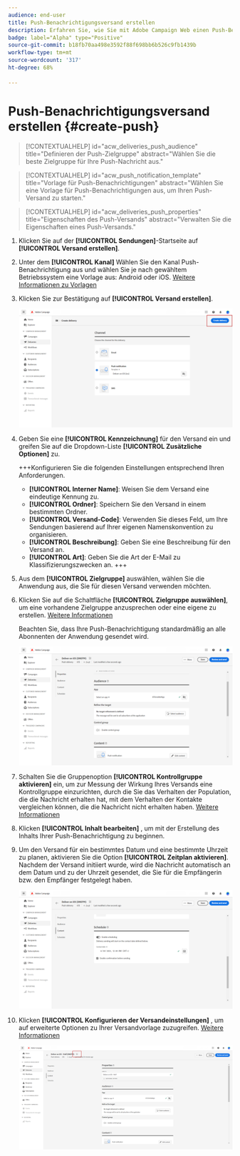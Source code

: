 ```yaml
---
audience: end-user
title: Push-Benachrichtigungsversand erstellen
description: Erfahren Sie, wie Sie mit Adobe Campaign Web einen Push-Benachrichtigungsversand erstellen
badge: label="Alpha" type="Positive"
source-git-commit: b18fb70aa498e3592f88f698bb6b526c9fb1439b
workflow-type: tm+mt
source-wordcount: '317'
ht-degree: 68%

---
```


# Push-Benachrichtigungsversand erstellen {#create-push}

>[!CONTEXTUALHELP]
>id="acw_deliveries_push_audience"
>title="Definieren der Push-Zielgruppe"
>abstract="Wählen Sie die beste Zielgruppe für Ihre Push-Nachricht aus."

>[!CONTEXTUALHELP]
>id="acw_push_notification_template"
>title="Vorlage für Push-Benachrichtigungen"
>abstract="Wählen Sie eine Vorlage für Push-Benachrichtigungen aus, um Ihren Push-Versand zu starten."

>[!CONTEXTUALHELP]
>id="acw_deliveries_push_properties"
>title="Eigenschaften des Push-Versands"
>abstract="Verwalten Sie die Eigenschaften eines Push-Versands."

1. Klicken Sie auf der **[!UICONTROL Sendungen]**-Startseite auf **[!UICONTROL Versand erstellen]**.

1. Unter dem **[!UICONTROL Kanal]** Wählen Sie den Kanal Push-Benachrichtigung aus und wählen Sie je nach gewähltem Betriebssystem eine Vorlage aus: Android oder iOS. [Weitere Informationen zu Vorlagen](../msg/delivery-template.md)

1. Klicken Sie zur Bestätigung auf **[!UICONTROL Versand erstellen]**.

   ![](assets/push_create_1.png)

1. Geben Sie eine **[!UICONTROL Kennzeichnung]** für den Versand ein und greifen Sie auf die Dropdown-Liste **[!UICONTROL Zusätzliche Optionen]** zu.

   +++Konfigurieren Sie die folgenden Einstellungen entsprechend Ihren Anforderungen.
   * **[!UICONTROL Interner Name]**: Weisen Sie dem Versand eine eindeutige Kennung zu.
   * **[!UICONTROL Ordner]**: Speichern Sie den Versand in einem bestimmten Ordner.
   * **[!UICONTROL Versand-Code]**: Verwenden Sie dieses Feld, um Ihre Sendungen basierend auf Ihrer eigenen Namenskonvention zu organisieren.
   * **[!UICONTROL Beschreibung]**: Geben Sie eine Beschreibung für den Versand an.
   * **[!UICONTROL Art]**: Geben Sie die Art der E-Mail zu Klassifizierungszwecken an.
+++

1. Aus dem **[!UICONTROL Zielgruppe]** auswählen, wählen Sie die Anwendung aus, die Sie für diesen Versand verwenden möchten.

1. Klicken Sie auf die Schaltfläche **[!UICONTROL Zielgruppe auswählen]**, um eine vorhandene Zielgruppe anzusprechen oder eine eigene zu erstellen. [Weitere Informationen](../audience/about-audiences.md)

   Beachten Sie, dass Ihre Push-Benachrichtigung standardmäßig an alle Abonnenten der Anwendung gesendet wird.

   ![](assets/push_create_2.png)

1. Schalten Sie die Gruppenoption **[!UICONTROL Kontrollgruppe aktivieren]** ein, um zur Messung der Wirkung Ihres Versands eine Kontrollgruppe einzurichten, durch die Sie das Verhalten der Population, die die Nachricht erhalten hat, mit dem Verhalten der Kontakte vergleichen können, die die Nachricht nicht erhalten haben. [Weitere Informationen](../audience/control-group.md)

1. Klicken **[!UICONTROL Inhalt bearbeiten]** , um mit der Erstellung des Inhalts Ihrer Push-Benachrichtigung zu beginnen.

1. Um den Versand für ein bestimmtes Datum und eine bestimmte Uhrzeit zu planen, aktivieren Sie die Option **[!UICONTROL Zeitplan aktivieren]**. Nachdem der Versand initiiert wurde, wird die Nachricht automatisch an dem Datum und zu der Uhrzeit gesendet, die Sie für die Empfängerin bzw. den Empfänger festgelegt haben.

   ![](assets/push_create_3.png)

1. Klicken **[!UICONTROL Konfigurieren der Versandeinstellungen]** , um auf erweiterte Optionen zu Ihrer Versandvorlage zuzugreifen. [Weitere Informationen](../advanced-settings/delivery-settings.md)

   ![](assets/push_create_4.png)
